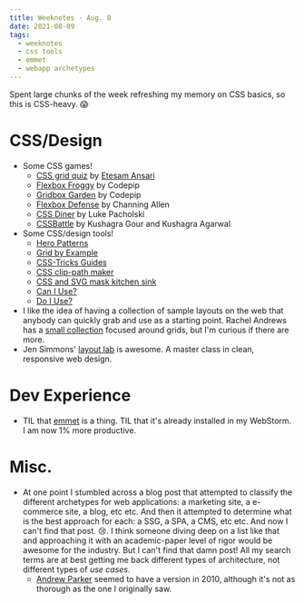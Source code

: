 ```yaml
---
title: Weeknotes - Aug. 8
date: 2021-08-09
tags:
  - weeknotes
  - css tools
  - emmet
  - webapp archetypes
---
```


Spent large chunks of the week refreshing my memory on CSS basics, so this is CSS-heavy. 😱

<!-- excerpt -->

# CSS/Design

- Some CSS games!
    - [CSS grid quiz](https://www.euismod.dev) by [Etesam Ansari](https://www.etesam.dev/#/)
    - [Flexbox Froggy](https://flexboxfroggy.com/) by Codepip
    - [Gridbox Garden](https://cssgridgarden.com/) by Codepip
    - [Flexbox Defense](http://www.flexboxdefense.com/) by Channing Allen
    - [CSS Diner](https://flukeout.github.io/) by Luke Pacholski
    - [CSSBattle](https://cssbattle.dev/) by Kushagra Gour and Kushagra Agarwal
- Some CSS/design tools!
    - [Hero Patterns](https://www.heropatterns.com/)
    - [Grid by Example](https://gridbyexample.com/)
    - [CSS-Tricks Guides](https://css-tricks.com/guides/)
    - [CSS clip-path maker](https://bennettfeely.com/clippy/)
    - [CSS and SVG mask kitchen sink](https://codepen.io/yoksel/full/fsdbu)
    - [Can I Use?](https://caniuse.com/)
    - [Do I Use?](https://doiuse.herokuapp.com/)
- I like the idea of having a collection of sample layouts on the web that anybody can quickly grab and use as a starting point. Rachel Andrews has a [small collection](https://gridbyexample.com/patterns/) focused around grids, but I'm curious if there are more.
- Jen Simmons' [layout lab](https://labs.jensimmons.com/) is awesome. A master class in clean, responsive web design.

# Dev Experience

- TIL that [emmet](https://docs.emmet.io/) is a thing. TIL that it's already installed in my WebStorm. I am now 1% more productive.

# Misc.

- At one point I stumbled across a blog post that attempted to classify the different archetypes for web applications: a marketing site, a e-commerce site, a blog, etc etc. And then it attempted to determine what is the best approach for each: a SSG, a SPA, a CMS, etc etc. And now I can't find that post. 😢. I think someone diving deep on a list like that and approaching it with an academic-paper level of rigor would be awesome for the industry. But I can't find that damn post! All my search terms are at best getting me back different types of architecture, not different types of *use cases*.
    - [Andrew Parker](https://thegongshow.tumblr.com/post/998005716/web-service-archetypes) seemed to have a version in 2010, although it's not as thorough as the one I originally saw.
